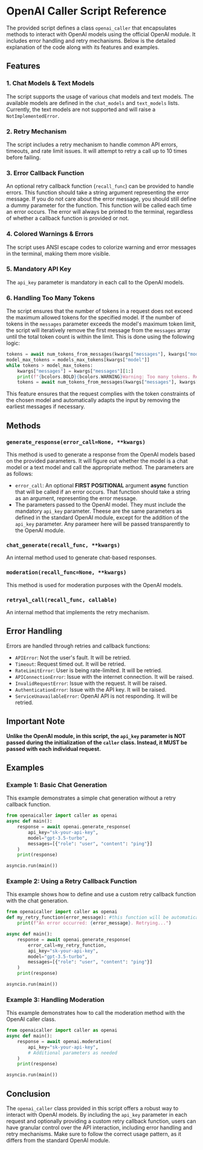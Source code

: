 # OpenAI Caller Script Reference

The provided script defines a class `openai_caller` that encapsulates methods to interact with OpenAI models using the official OpenAI module. It includes error handling and retry mechanisms. Below is the detailed explanation of the code along with its features and examples.

## Features

### 1. Chat Models & Text Models

The script supports the usage of various chat models and text models. The available models are defined in the `chat_models` and `text_models` lists. Currently, the text models are not supported and will raise a `NotImplementedError`.

### 2. Retry Mechanism

The script includes a retry mechanism to handle common API errors, timeouts, and rate limit issues. It will attempt to retry a call up to 10 times before failing.

### 3. Error Callback Function

An optional retry callback function (`recall_func`) can be provided to handle errors. This function should take a string argument representing the error message. If you do not care about the error message, you should  still define a dummy parameter for the function. This function will be called each time an error occurs. The error will always be printed to the terminal, regardless of whether a callback function is provided or not.

### 4. Colored Warnings & Errors

The script uses ANSI escape codes to colorize warning and error messages in the terminal, making them more visible.

### 5. Mandatory API Key

The `api_key` parameter is mandatory in each call to the OpenAI models.

### 6. Handling Too Many Tokens

The script ensures that the number of tokens in a request does not exceed the maximum allowed tokens for the specified model. If the number of tokens in the `messages` parameter exceeds the model's maximum token limit, the script will iteratively remove the first message from the `messages` array until the total token count is within the limit. This is done using the following logic:

```python
tokens = await num_tokens_from_messages(kwargs["messages"], kwargs["model"])
model_max_tokens = models_max_tokens[kwargs["model"]]
while tokens > model_max_tokens:
    kwargs["messages"] = kwargs["messages"][1:]
    print(f"{bcolors.BOLD}{bcolors.WARNING}Warning: Too many tokens. Removing first message.{bcolors.ENDC}")
    tokens = await num_tokens_from_messages(kwargs["messages"], kwargs["model"])
```

This feature ensures that the request complies with the token constraints of the chosen model and automatically adapts the input by removing the earliest messages if necessary.

## Methods

### `generate_response(error_call=None, **kwargs)`

This method is used to generate a response from the OpenAI models based on the provided parameters. It will figure out whether the model is a chat model or a text model and call the appropriate method. The parameters are as follows:

- `error_call`: An optional **FIRST POSITIONAL** argument **async** function that will be called if an error occurs. That function should take a string as an argument, representing the error message.
- The parameters passed to the OpenAI model. They must include the mandatory `api_key` parameter. Theese are the same parameters as defined in the standard OpenAI module, except for the addition of the `api_key` parameter. Any parameer here will be passed transparently to the OpenAI module.

### `chat_generate(recall_func, **kwargs)`

An internal method used to generate chat-based responses.

### `moderation(recall_func=None, **kwargs)`

This method is used for moderation purposes with the OpenAI models.

### `retryal_call(recall_func, callable)`

An internal method that implements the retry mechanism.

## Error Handling

Errors are handled through retries and callback functions:

- `APIError`: Not the user's fault. It will be retried.
- `Timeout`: Request timed out. It will be retried.
- `RateLimitError`: User is being rate-limited. It will be retried.
- `APIConnectionError`: Issue with the internet connection. It will be raised.
- `InvalidRequestError`: Issue with the request. It will be raised.
- `AuthenticationError`: Issue with the API key. It will be raised.
- `ServiceUnavailableError`: OpenAI API is not responding. It will be retried.

## Important Note

**Unlike the OpenAI module, in this script, the `api_key` parameter is NOT passed during the initialization of the `caller` class. Instead, it MUST be passed with each individual request.**

## Examples

### Example 1: Basic Chat Generation

This example demonstrates a simple chat generation without a retry callback function.

```python
from openaicaller import caller as openai
async def main():
    response = await openai.generate_response(
        api_key="sk-your-api-key",
        model="gpt-3.5-turbo",
        messages=[{"role": "user", "content": "ping"}]
    )
    print(response)

asyncio.run(main())
```

### Example 2: Using a Retry Callback Function

This example shows how to define and use a custom retry callback function with the chat generation.

```python
from openaicaller import caller as openai
def my_retry_function(error_message): #this function will be automatically called when ar error is gotten. You can define it and pass it as an argument. It is important to note that, if your function does not care of the error message, it should still take a dummy parameter as input
    print(f"An error occurred: {error_message}. Retrying...")

async def main():
    response = await openai.generate_response(
        error_call=my_retry_function,
        api_key="sk-your-api-key",
        model="gpt-3.5-turbo",
        messages=[{"role": "user", "content": "ping"}]
    )
    print(response)

asyncio.run(main())
```

### Example 3: Handling Moderation

This example demonstrates how to call the moderation method with the OpenAI caller class.

```python
from openaicaller import caller as openai
async def main():
    response = await openai.moderation(
        api_key="sk-your-api-key",
        # Additional parameters as needed
    )
    print(response)

asyncio.run(main())
```

## Conclusion

The `openai_caller` class provided in this script offers a robust way to interact with OpenAI models. By including the `api_key` parameter in each request and optionally providing a custom retry callback function, users can have granular control over the API interaction, including error handling and retry mechanisms. Make sure to follow the correct usage pattern, as it differs from the standard OpenAI module.